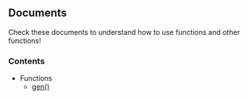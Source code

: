 ## Documents
Check these documents to understand how to use functions and other functions!
### Contents
* Functions
  - [gen()](./detail/func-gen.md "Function gen()")
